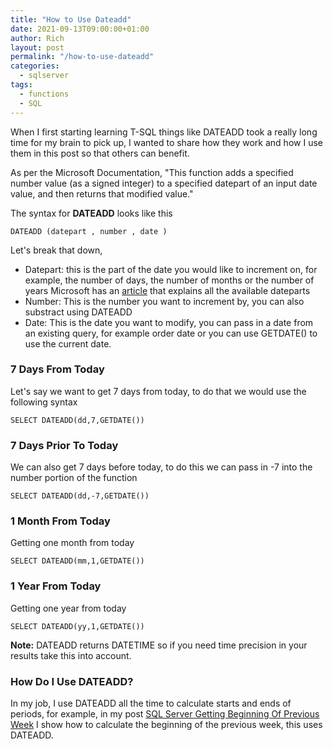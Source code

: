 ```yaml
---
title: "How to Use Dateadd"
date: 2021-09-13T09:00:00+01:00
author: Rich
layout: post
permalink: "/how-to-use-dateadd"
categories:
  - sqlserver
tags:
  - functions
  - SQL
---
```


When I first starting learning T-SQL things like DATEADD took a really long time for my brain to pick up, I wanted to share how they work and how I use them in this post so that others can benefit. 

<!--more-->

As per the Microsoft Documentation, "This function adds a specified number value (as a signed integer) to a specified datepart of an input date value, and then returns that modified value."

The syntax for **DATEADD** looks like this 

```
DATEADD (datepart , number , date )  
```

Let's break that down, 

- Datepart: this is the part of the date you would like to increment on, for example, the number of days, the number of months or the number of years Microsoft has an [article](https://docs.microsoft.com/en-us/sql/t-sql/functions/datepart-transact-sql?view=sql-server-ver15) that explains all the available dateparts
- Number: This is the number you want to increment by, you can also substract using DATEADD
- Date: This is the date you want to modify, you can pass in a date from an existing query, for example order date or you can use GETDATE() to use the current date.

### 7 Days From Today

Let's say we want to get 7 days from today, to do that we would use the following syntax 

```
SELECT DATEADD(dd,7,GETDATE())
```

### 7 Days Prior To Today

We can also get 7 days before today, to do this we can pass in -7 into the number portion of the function

```
SELECT DATEADD(dd,-7,GETDATE())
```

### 1 Month From Today

Getting one month from today

```
SELECT DATEADD(mm,1,GETDATE())
```

### 1 Year From Today

Getting one year from today

```
SELECT DATEADD(yy,1,GETDATE())
```

**Note:** DATEADD returns DATETIME so if you need time precision in your results take this into account. 

### How Do I Use DATEADD?

In my job, I use DATEADD all the time to calculate starts and ends of periods, for example, in my post [SQL Server Getting Beginning Of Previous Week](/posts/2021-08-02-sql-server-start-of-previous-week/) I show how to calculate the beginning of the previous week, this uses DATEADD.

